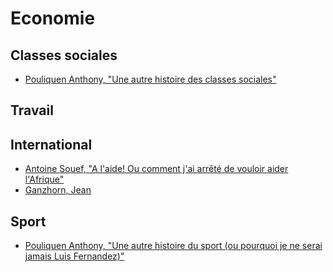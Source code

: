 
# Economie 

## Classes sociales

- [Pouliquen Anthony, "Une autre histoire des classes sociales"](https://www.youtube.com/watch?v=70jLCyiDJdk)

## Travail

## International 

- [Antoine Souef, "A l'aide! Ou comment j'ai arrêté de vouloir aider l'Afrique"](https://www.youtube.com/watch?v=tDjkoY5_Kgc)
- [Ganzhorn, Jean](https://www.youtube.com/watch?v=vjCRd8d6Ifs)

## Sport

- [Pouliquen Anthony, "Une autre histoire du sport (ou pourquoi je ne serai jamais Luis Fernandez)"](https://www.youtube.com/watch?v=WMPWSpVqJFY)
